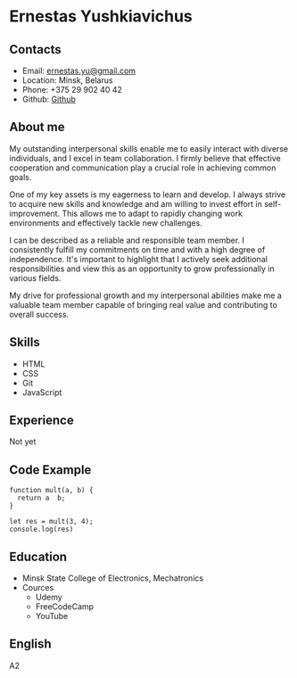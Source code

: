 # Ernestas Yushkiavichus

## Contacts
- Email: ernestas.yu@gmail.com
- Location: Minsk, Belarus
- Phone: +375 29 902 40 42
- Github: [Github](https://github.com/ernestas-yushkiavichus)
## About me

My outstanding interpersonal skills enable me to easily interact with diverse individuals, and I excel in team collaboration. I firmly believe that effective cooperation and communication play a crucial role in achieving common goals.

One of my key assets is my eagerness to learn and develop. I always strive to acquire new skills and knowledge and am willing to invest effort in self-improvement. This allows me to adapt to rapidly changing work environments and effectively tackle new challenges.

I can be described as a reliable and responsible team member. I consistently fulfill my commitments on time and with a high degree of independence. It's important to highlight that I actively seek additional responsibilities and view this as an opportunity to grow professionally in various fields.

My drive for professional growth and my interpersonal abilities make me a valuable team member capable of bringing real value and contributing to overall success.
## Skills

- HTML
- CSS
- Git
- JavaScript
## Experience
Not yet
## Code Example
```
function mult(a, b) {
  return a  b;
}

let res = mult(3, 4);
console.log(res)
```
## Education
- Minsk State College of Electronics, Mechatronics
- Cources
     - Udemy
     - FreeCodeCamp
     - YouTube
## English
A2
